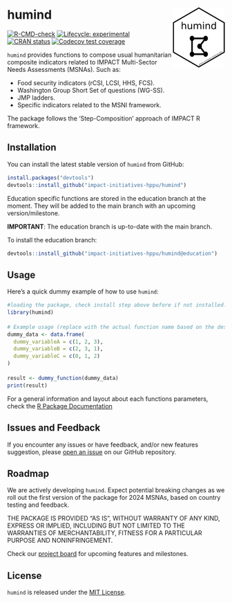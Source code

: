 
<!-- README.md is generated from README.Rmd. Please edit that file -->

# humind <a href="https://impact-initiatives-hppu.github.io/humind/"><img src="man/figures/logo.png" align="right" height="139" alt="humind website" /></a>

<!-- badges: start -->

[![R-CMD-check](https://github.com/impact-initiatives-hppu/humind/actions/workflows/R-CMD-check.yaml/badge.svg)](https://github.com/impact-initiatives-hppu/humind/actions/workflows/R-CMD-check.yaml)
[![Lifecycle:
experimental](https://img.shields.io/badge/lifecycle-experimental-orange.svg)](https://lifecycle.r-lib.org/articles/stages.html#experimental)
[![CRAN
status](https://www.r-pkg.org/badges/version/humind)](https://CRAN.R-project.org/package=humind)
[![Codecov test
coverage](https://codecov.io/gh/impact-initiatives-hppu/humind/branch/main/graph/badge.svg)](https://app.codecov.io/gh/impact-initiatives-hppu/humind?branch=main)
<!-- badges: end -->

`humind` provides functions to compose usual humanitarian composite
indicators related to IMPACT Multi-Sector Needs Assessments (MSNAs).
Such as:

- Food security indicators (rCSI, LCSI, HHS, FCS).
- Washington Group Short Set of questions (WG-SS).
- JMP ladders.
- Specific indicators related to the MSNI framework.

The package follows the ‘Step-Composition’ approach of IMPACT R
framework.

## Installation

You can install the latest stable version of `humind` from GitHub:

``` r
install.packages("devtools")
devtools::install_github("impact-initiatives-hppu/humind")
```

Education specific functions are stored in the education branch at the
moment. They will be added to the main branch with an upcoming
version/milestone.

**IMPORTANT**: The education branch is up-to-date with the main branch.

To install the education branch:

``` r
devtools::install_github("impact-initiatives-hppu/humind@education")
```

## Usage

Here’s a quick dummy example of how to use `humind`:

``` r
#loading the package, check install step above before if not installed!  
library(humind)

# Example usage (replace with the actual function name based on the desired output, check R directory for each function name)
dummy_data <- data.frame(
  dummy_variableA = c(1, 2, 3),
  dummy_variableB = c(2, 3, 1),
  dummy_variableC = c(0, 1, 2)
)

result <- dummy_function(dummy_data)
print(result)
```

For a general information and layout about each functions parameters,
check the [R Package Documentation](r_package_documentation.md)

## Issues and Feedback

If you encounter any issues or have feedback, and/or new features
suggestion, please [open an
issue](https://github.com/impact-initiatives-hppu/humind/issues/new/choose)
on our GitHub repository.

## Roadmap

We are actively developing `humind`. Expect potential breaking changes
as we roll out the first version of the package for 2024 MSNAs, based on
country testing and feedback.

THE PACKAGE IS PROVIDED “AS IS”, WITHOUT WARRANTY OF ANY KIND, EXPRESS
OR IMPLIED, INCLUDING BUT NOT LIMITED TO THE WARRANTIES OF
MERCHANTABILITY, FITNESS FOR A PARTICULAR PURPOSE AND NONINFRINGEMENT.

Check our [project
board](https://github.com/impact-initiatives-hppu/humind/projects) for
upcoming features and milestones.

## License

`humind` is released under the [MIT License](LICENSE.md).
